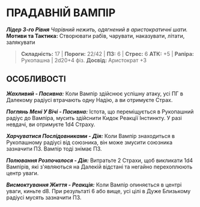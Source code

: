 ﻿# ПРАДАВНІЙ ВАМПІР

***Лідер 3-го Рівня***
*Чарівний нежить, одягнений в аристократичні шати.*
**Мотиви та Тактика:** Створювати рабів, чарувати, наказувати, літати, залякувати

> **Складність:** 17 | **Пороги:** 22/42 | **ПЗ:** 6 | **Стрес:** 6
> **АТК:** +5 | **Рапіра:** Рукопашна | 2d20+4 фіз.
> **Досвід:** Аристократ +3

## ОСОБЛИВОСТІ

***Жахливий - Пасивна:*** Коли Вампір здійснює успішну атаку, усі ПГ в Далекому радіусі втрачають одну Надію, а ви отримуєте Страх.

***Поглянь Мені У Вічі - Пасивна:*** Істота, що переміщується в Рукопашний радіус до Вампіра, мусить здійснити Кидок Реакції Інстинкту. У разі невдачі, ви отримуєте 1d4 Страху.

***Харчуватися Послідовниками - Дія:*** Коли Вампір знаходиться в Рукопашному радіусі від союзника, він може змусити союзника зазначити ПЗ. Вампір тоді знімає ПЗ.

***Полювання Розпочалося - Дія:*** Витратьте 2 Страхи, щоб викликати 1d4 Вампірів, які з'являються на Далекій відстані та негайно перехоплюють центр уваги.

***Висмоктування Життя - Реакція:*** Коли Вампір опиняється в центрі уваги, киньте d8. При результаті 6 або вище, усі цілі в Дуже Близькому радіусі мусять зазначити ПЗ.